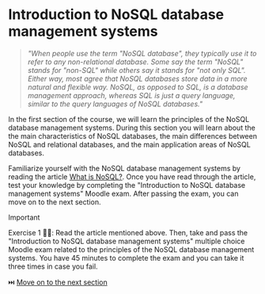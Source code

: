 # Introduction to NoSQL database management systems

> _"When people use the term "NoSQL database", they typically use it to refer to any non-relational database. Some say the term "NoSQL" stands for "non-SQL" while others say it stands for "not only SQL". Either way, most agree that NoSQL databases store data in a more natural and flexible way. NoSQL, as opposed to SQL, is a database management approach, whereas SQL is just a query language, similar to the query languages of NoSQL databases."_

In the first section of the course, we will learn the principles of the NoSQL database management systems. During this section you will learn about the  the main characteristics of NoSQL databases, the main differences between NoSQL and relational databases, and the main application areas of NoSQL databases.

Familiarize yourself with the NoSQL database management systems by reading the article [What is NoSQL?](https://www.mongodb.com/resources/basics/databases/nosql-explained). Once you have read through the article, test your knowledge by completing the "Introduction to NoSQL database management systems" Moodle exam. After passing the exam, you can move on to the next section.

> [!IMPORTANT]  
> Exercise 1 👨‍💻: Read the article mentioned above. Then, take and pass the "Introduction to NoSQL database management systems" multiple choice Moodle exam related to the principles of the NoSQL database management systems. You have 45 minutes to complete the exam and you can take it three times in case you fail.

⏭️ [Move on to the next section](./2-mongo-introduction.md)
